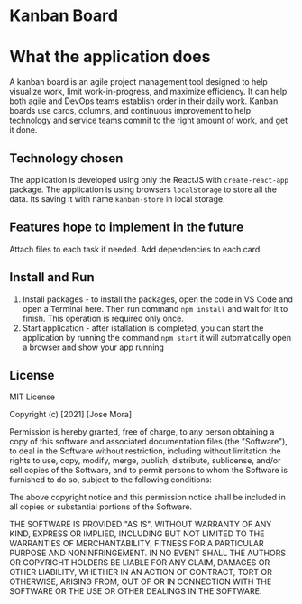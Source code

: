 # Kanban Board

# What the application does <br/>
A kanban board is an agile project management tool designed to help visualize work, limit work-in-progress, and maximize efficiency. It can help both agile and DevOps teams establish order in their daily work. Kanban boards use cards, columns, and continuous improvement to help technology and service teams commit to the right amount of work, and get it done.

## Technology chosen <br/>
The application is developed using only the ReactJS with `create-react-app` package. The application is using browsers `localStorage` to store all the data. Its saving it with name `kanban-store` in local storage.

## Features hope to implement in the future <br/>
Attach files to each task if needed. Add dependencies to each card.   

## Install and Run <br/>
1) Install packages - to install the packages, open the code in VS Code and open a Terminal here. Then run command `npm install` and wait for it to finish. This operation is required only once. <br/>
2) Start application - after istallation is completed, you can start the application by running the command `npm start` it will automatically open a browser and show your app running <br/>

## License <br/>

MIT License

Copyright (c) [2021] [Jose Mora]

Permission is hereby granted, free of charge, to any person obtaining a copy
of this software and associated documentation files (the "Software"), to deal
in the Software without restriction, including without limitation the rights
to use, copy, modify, merge, publish, distribute, sublicense, and/or sell
copies of the Software, and to permit persons to whom the Software is
furnished to do so, subject to the following conditions:

The above copyright notice and this permission notice shall be included in all
copies or substantial portions of the Software.

THE SOFTWARE IS PROVIDED "AS IS", WITHOUT WARRANTY OF ANY KIND, EXPRESS OR
IMPLIED, INCLUDING BUT NOT LIMITED TO THE WARRANTIES OF MERCHANTABILITY,
FITNESS FOR A PARTICULAR PURPOSE AND NONINFRINGEMENT. IN NO EVENT SHALL THE
AUTHORS OR COPYRIGHT HOLDERS BE LIABLE FOR ANY CLAIM, DAMAGES OR OTHER
LIABILITY, WHETHER IN AN ACTION OF CONTRACT, TORT OR OTHERWISE, ARISING FROM,
OUT OF OR IN CONNECTION WITH THE SOFTWARE OR THE USE OR OTHER DEALINGS IN THE
SOFTWARE.

